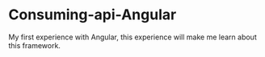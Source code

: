 # Consuming-api-Angular
My first experience with Angular, this experience will make me learn about this framework.
